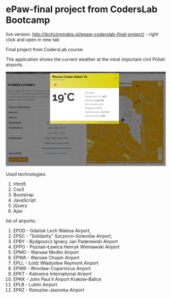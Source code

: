 # ePaw-final project from CodersLab Bootcamp

live version: http://lechcirmirakis.pl/epaw-coderslab-final-project/ - right click and open in new tab

Final project from CodersLab course.

The application shows the current weather at the most important civil Polish airports.

![alt text](https://github.com/lechcirmirakis/ePaw-Polish-Airports-Weather-App/blob/master/images/screen.jpg)

Used technologies:

1. Html5
2. Css3
3. Bootstrap
4. JavaScript
5. jQuery
6. Ajax

list of airports:

1. EPGD - Gdańsk Lech Walesa Airport,
2. EPSC - "Solidarity" Szczecin-Goleniów Airport,
3. EPBY - Bydgoszcz Ignacy Jan Paderewski Airport
4. EPPO - Poznań–Ławica Henryk Wieniawski Airport
5. EPMO - Warsaw Modlin Airport
6. EPWA - Warsaw Chopin Airport
7. EPLL - Łódź Władysław Reymont Airport
8. EPWR - Wrocław-Copernicus Airport
9. EPKT - Katowice International Airport
10. EPKK - John Paul II Airport Kraków–Balice
11. EPLB - Lublin Airport
12. EPRZ - Rzeszów-Jasionka Airport
